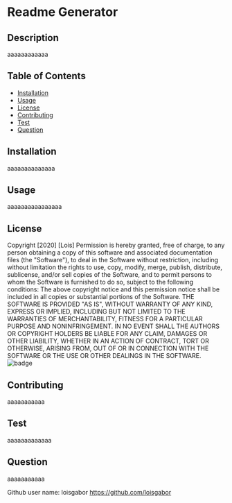 
# Readme Generator

## Description
aaaaaaaaaaaa

## Table of Contents
* [Installation](#installation)
* [Usage](#usage)
* [License](#License)
* [Contributing](#Contributing)
* [Test](#test)
* [Question](#Question)

## Installation
aaaaaaaaaaaaaa

## Usage
 aaaaaaaaaaaaaaaa

## License
Copyright [2020] [Lois]
Permission is hereby granted, free of charge, to any person obtaining a copy of this software and associated documentation files (the "Software"), to deal in the Software without restriction, including without limitation the rights to use, copy, modify, merge, publish, distribute, sublicense, and/or sell copies of the Software, and to permit persons to whom the Software is furnished to do so, subject to the following conditions:
The above copyright notice and this permission notice shall be included in all copies or substantial portions of the Software.
THE SOFTWARE IS PROVIDED "AS IS", WITHOUT WARRANTY OF ANY KIND, EXPRESS OR IMPLIED, INCLUDING BUT NOT LIMITED TO THE WARRANTIES OF MERCHANTABILITY, FITNESS FOR A PARTICULAR PURPOSE AND NONINFRINGEMENT. IN NO EVENT SHALL THE AUTHORS OR COPYRIGHT HOLDERS BE LIABLE FOR ANY CLAIM, DAMAGES OR OTHER LIABILITY, WHETHER IN AN ACTION OF CONTRACT, TORT OR OTHERWISE, ARISING FROM, OUT OF OR IN CONNECTION WITH THE SOFTWARE OR THE USE OR OTHER DEALINGS IN THE SOFTWARE.
![badge](https://img.shields.io/badge/MIT-License-<color>)

## Contributing
 aaaaaaaaaaa

## Test
aaaaaaaaaaaaa

## Question
aaaaaaaaaaa

Github user name: loisgabor
https://github.com/loisgabor
